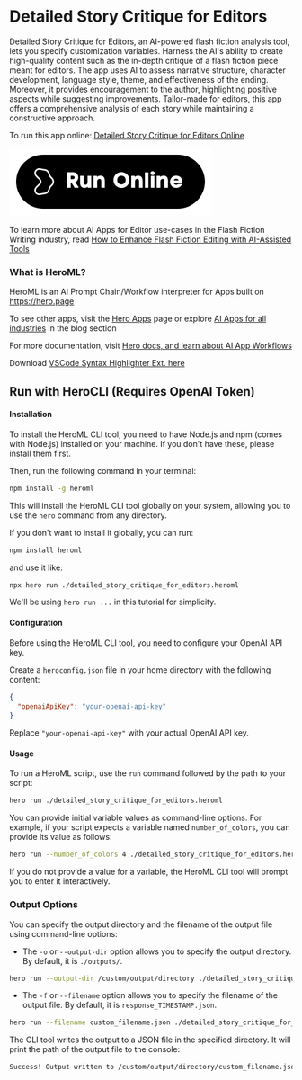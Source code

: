 # Detailed Story Critique for Editors

Detailed Story Critique for Editors, an AI-powered flash fiction analysis tool, lets you specify customization variables. Harness the AI's ability to create high-quality content such as the in-depth critique of a flash fiction piece meant for editors. The app uses AI to assess narrative structure, character development, language style, theme, and effectiveness of the ending. Moreover, it provides encouragement to the author, highlighting positive aspects while suggesting improvements. Tailor-made for editors, this app offers a comprehensive analysis of each story while maintaining a constructive approach.

To run this app online: [Detailed Story Critique for Editors Online](https://hero.page/app/detailed-story-critique-for-editors-ai-powered-tailored-flash-fiction-analysis/iohYlP1zubyKgPNtgKkB)

[![Run Detailed Story Critique for Editors Online](/assets/run.svg)](https://hero.page/app/detailed-story-critique-for-editors-ai-powered-tailored-flash-fiction-analysis/iohYlP1zubyKgPNtgKkB)

To learn more about AI Apps for Editor use-cases in the Flash Fiction Writing industry, read [How to Enhance Flash Fiction Editing with AI-Assisted Tools](https://hero.page/blog/ai/flash-fiction-writing/how-to-enhance-flash-fiction-editing-with-ai-assisted-tools/170880)

### What is HeroML?
HeroML is an AI Prompt Chain/Workflow interpreter for Apps built on https://hero.page 

To see other apps, visit the [Hero Apps](https://hero.page/apps) page or explore [AI Apps for all industries](https://hero.page/blog) in the blog section

For more documentation, visit [Hero docs, and learn about AI App Workflows](https://hero.page/tutorials/introduction-to-heroml)

Download [VSCode Syntax Highlighter Ext. here](https://marketplace.visualstudio.com/items?itemName=hero-page.heroml)

## Run with HeroCLI (Requires OpenAI Token)

#### Installation

To install the HeroML CLI tool, you need to have Node.js and npm (comes with Node.js) installed on your machine. If you don't have these, please install them first. 

Then, run the following command in your terminal:

```bash
npm install -g heroml
```

This will install the HeroML CLI tool globally on your system, allowing you to use the `hero` command from any directory.

If you don't want to install it globally, you can run:

```bash
npm install heroml
```

and use it like:

```bash
npx hero run ./detailed_story_critique_for_editors.heroml
```

We'll be using `hero run ...` in this tutorial for simplicity.

#### Configuration

Before using the HeroML CLI tool, you need to configure your OpenAI API key. 

Create a `heroconfig.json` file in your home directory with the following content:

```json
{
  "openaiApiKey": "your-openai-api-key"
}
```

Replace `"your-openai-api-key"` with your actual OpenAI API key.

#### Usage

To run a HeroML script, use the `run` command followed by the path to your script:

```bash
hero run ./detailed_story_critique_for_editors.heroml
```

You can provide initial variable values as command-line options. For example, if your script expects a variable named `number_of_colors`, you can provide its value as follows:

```bash
hero run --number_of_colors 4 ./detailed_story_critique_for_editors.heroml
```

If you do not provide a value for a variable, the HeroML CLI tool will prompt you to enter it interactively.

### Output Options

You can specify the output directory and the filename of the output file using command-line options:

- The `-o` or `--output-dir` option allows you to specify the output directory. By default, it is `./outputs/`.

```bash
hero run --output-dir /custom/output/directory ./detailed_story_critique_for_editors.heroml
```

- The `-f` or `--filename` option allows you to specify the filename of the output file. By default, it is `response_TIMESTAMP.json`.

```bash
hero run --filename custom_filename.json ./detailed_story_critique_for_editors.heroml
```

The CLI tool writes the output to a JSON file in the specified directory. It will print the path of the output file to the console:

```bash
Success! Output written to /custom/output/directory/custom_filename.json
```


